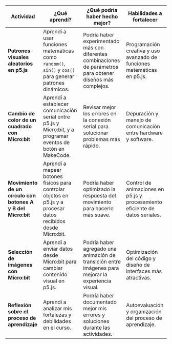 

| **Actividad** | **¿Qué aprendí?** | **¿Qué podría haber hecho mejor?** | **Habilidades a fortalecer** |
|--------------|------------------|--------------------------------|------------------------|
| **Patrones visuales aleatorios en p5.js** | Aprendí a usar funciones matemáticas como `random()`, `sin()` y `cos()` para generar patrones dinámicos. | Podría haber experimentado más con diferentes combinaciones de parámetros para obtener diseños más complejos. | Programación creativa y uso avanzado de funciones matemáticas en p5.js. |
| **Cambio de color de un cuadrado con Micro:bit** | Aprendí a establecer comunicación serial entre p5.js y Micro:bit, y a programar eventos de botón en MakeCode. | Revisar mejor los errores en la conexión serial para solucionar problemas más rápido. | Depuración y manejo de comunicación entre hardware y software. |
| **Movimiento de un círculo con botones A y B del Micro:bit** | Aprendí a mapear botones físicos para controlar objetos en p5.js y a procesar datos recibidos desde Micro:bit. | Podría haber optimizado la respuesta del movimiento para hacerlo más suave. | Control de animaciones en p5.js y procesamiento eficiente de datos seriales. |
| **Selección de imágenes con Micro:bit** | Aprendí a enviar datos desde Micro:bit para cambiar contenido visual en p5.js. | Podría haber agregado una animación de transición entre imágenes para mejorar la experiencia visual. | Optimización del código y diseño de interfaces más atractivas. |
| **Reflexión sobre el proceso de aprendizaje** | Aprendí a analizar mis fortalezas y debilidades en el curso. | Podría haber documentado mejor mis errores y soluciones durante las actividades. | Autoevaluación y organización del proceso de aprendizaje. |


